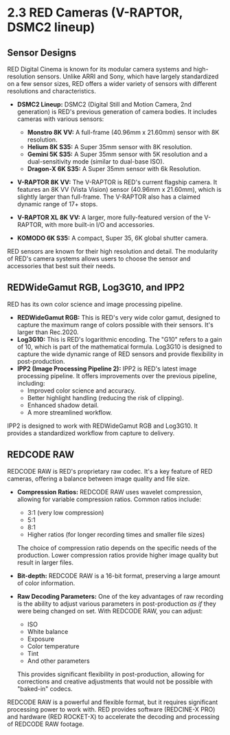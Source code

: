 # 2.3 RED Cameras (V-RAPTOR, DSMC2 lineup)

## Sensor Designs

RED Digital Cinema is known for its modular camera systems and high-resolution sensors.  Unlike ARRI and Sony, which have largely standardized on a few sensor sizes, RED offers a wider variety of sensors with different resolutions and characteristics.

*   **DSMC2 Lineup:**  DSMC2 (Digital Still and Motion Camera, 2nd generation) is RED's previous generation of camera bodies.  It includes cameras with various sensors:
    *   **Monstro 8K VV:**  A full-frame (40.96mm x 21.60mm) sensor with 8K resolution.
    *   **Helium 8K S35:**  A Super 35mm sensor with 8K resolution.
    *   **Gemini 5K S35:**  A Super 35mm sensor with 5K resolution and a dual-sensitivity mode (similar to dual-base ISO).
    *   **Dragon-X 6K S35:** A Super 35mm sensor with 6k Resolution.

* **V-RAPTOR 8K VV:** The V-RAPTOR is RED's current flagship camera. It features an 8K VV (Vista Vision) sensor (40.96mm x 21.60mm), which is slightly larger than full-frame. The V-RAPTOR also has a claimed dynamic range of 17+ stops.
* **V-RAPTOR XL 8K VV:** A larger, more fully-featured version of the V-RAPTOR, with more built-in I/O and accessories.
* **KOMODO 6K S35:** A compact, Super 35, 6K global shutter camera.

RED sensors are known for their high resolution and detail.  The modularity of RED's camera systems allows users to choose the sensor and accessories that best suit their needs.

## REDWideGamut RGB, Log3G10, and IPP2

RED has its own color science and image processing pipeline.

*   **REDWideGamut RGB:** This is RED's very wide color gamut, designed to capture the maximum range of colors possible with their sensors. It's larger than Rec.2020.
*   **Log3G10:** This is RED's logarithmic encoding.  The "G10" refers to a gain of 10, which is part of the mathematical formula. Log3G10 is designed to capture the wide dynamic range of RED sensors and provide flexibility in post-production.
*   **IPP2 (Image Processing Pipeline 2):** IPP2 is RED's latest image processing pipeline. It offers improvements over the previous pipeline, including:
    *   Improved color science and accuracy.
    *   Better highlight handling (reducing the risk of clipping).
    *   Enhanced shadow detail.
    *   A more streamlined workflow.

IPP2 is designed to work with REDWideGamut RGB and Log3G10. It provides a standardized workflow from capture to delivery.

## REDCODE RAW

REDCODE RAW is RED's proprietary raw codec. It's a key feature of RED cameras, offering a balance between image quality and file size.

*   **Compression Ratios:** REDCODE RAW uses wavelet compression, allowing for variable compression ratios.  Common ratios include:
    *   3:1 (very low compression)
    *   5:1
    *   8:1
    *   Higher ratios (for longer recording times and smaller file sizes)

    The choice of compression ratio depends on the specific needs of the production.  Lower compression ratios provide higher image quality but result in larger files.

*   **Bit-depth:** REDCODE RAW is a 16-bit format, preserving a large amount of color information.

*   **Raw Decoding Parameters:**  One of the key advantages of raw recording is the ability to adjust various parameters in post-production *as if* they were being changed on set.  With REDCODE RAW, you can adjust:
    *   ISO
    *   White balance
    *   Exposure
    *   Color temperature
    *   Tint
    *   And other parameters

    This provides significant flexibility in post-production, allowing for corrections and creative adjustments that would not be possible with "baked-in" codecs.

REDCODE RAW is a powerful and flexible format, but it requires significant processing power to work with.  RED provides software (REDCINE-X PRO) and hardware (RED ROCKET-X) to accelerate the decoding and processing of REDCODE RAW footage.
